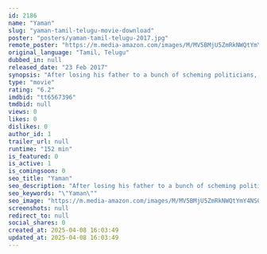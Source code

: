 ```yaml
---
id: 2186
name: "Yaman"
slug: "yaman-tamil-telugu-movie-download"
poster: "posters/yaman-tamil-telugu-2017.jpg"
remote_poster: "https://m.media-amazon.com/images/M/MV5BMjU5ZmRkNWQtYmY4NS00MmE2LTk3ODQtYTMxYWY0Njg5MTdjXkEyXkFqcGdeQXVyODIwMDI1NjM@._V1_SX300.jpg"
original_language: "Tamil, Telugu"
dubbed_in: null
released_date: "23 Feb 2017"
synopsis: "After losing his father to a bunch of scheming politicians, a young man decides to wade into the corrupt and unscrupulous world of politics to avenge his death."
type: "movie"
rating: "6.2"
imdbid: "tt6567396"
tmdbid: null
views: 0
likes: 0
dislikes: 0
author_id: 1
trailer_url: null
runtime: "152 min"
is_featured: 0
is_active: 1
is_comingsoon: 0
seo_title: "Yaman"
seo_description: "After losing his father to a bunch of scheming politicians, a young man decides to wade into the corrupt and unscrupulous world of politics to avenge his death."
seo_keywords: "\"Yaman\""
seo_image: "https://m.media-amazon.com/images/M/MV5BMjU5ZmRkNWQtYmY4NS00MmE2LTk3ODQtYTMxYWY0Njg5MTdjXkEyXkFqcGdeQXVyODIwMDI1NjM@._V1_SX300.jpg"
screenshots: null
redirect_to: null
social_shares: 0
created_at: 2025-04-08 16:03:49
updated_at: 2025-04-08 16:03:49
---
```


